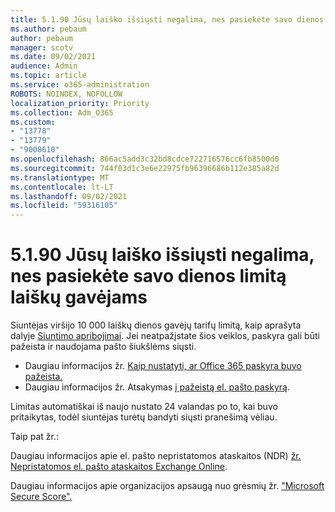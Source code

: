 ```yaml
---
title: 5.1.90 Jūsų laiško išsiųsti negalima, nes pasiekėte savo dienos limitą laiškų gavėjams
ms.author: pebaum
author: pebaum
manager: scotv
ms.date: 09/02/2021
audience: Admin
ms.topic: article
ms.service: o365-administration
ROBOTS: NOINDEX, NOFOLLOW
localization_priority: Priority
ms.collection: Adm_O365
ms.custom:
- "13778"
- "13779"
- "9008610"
ms.openlocfilehash: 866ac5add3c32bd8cdce722716576cc6fb8500d0
ms.sourcegitcommit: 744f03d1c3e6e22975fb96396686b112e385a82d
ms.translationtype: MT
ms.contentlocale: lt-LT
ms.lasthandoff: 09/02/2021
ms.locfileid: "59316105"
---
```

# <a name="5190-your-message-cant-be-sent-because-youve-reached-your-daily-limit-for-message-recipients"></a>5.1.90 Jūsų laiško išsiųsti negalima, nes pasiekėte savo dienos limitą laiškų gavėjams

Siuntėjas viršijo 10 000 laiškų dienos gavėjų tarifų limitą, kaip aprašyta dalyje [Siuntimo apribojimai](https://docs.microsoft.com/office365/servicedescriptions/exchange-online-service-description/exchange-online-limits#sending-limits). Jei neatpažįstate šios veiklos, paskyra gali būti pažeista ir naudojama pašto šiukšlėms siųsti. 

- Daugiau informacijos žr. [Kaip nustatyti, ar Office 365 paskyra buvo pažeista.](https://docs.microsoft.com/office365/troubleshoot/sign-In/determine-account-is-compromised)
- Daugiau informacijos žr. Atsakymas [į pažeistą el. pašto paskyrą](https://docs.microsoft.com/microsoft-365/security/office-365-security/responding-to-a-compromised-email-account).

Limitas automatiškai iš naujo nustato 24 valandas po to, kai buvo pritaikytas, todėl siuntėjas turėtų bandyti siųsti pranešimą vėliau.

Taip pat žr.:

Daugiau informacijos apie el. pašto nepristatomos ataskaitos (NDR) [žr. Nepristatomos el. pašto ataskaitos Exchange Online](https://docs.microsoft.com/exchange/mail-flow-best-practices/non-delivery-reports-in-exchange-online/non-delivery-reports-in-exchange-online).

Daugiau informacijos apie organizacijos apsaugą nuo grėsmių žr. ["Microsoft Secure Score".](https://docs.microsoft.com/microsoft-365/security/defender/microsoft-secure-score)